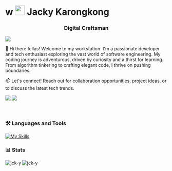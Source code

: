 <!-- # <img width="30" src="https://cdn3.emoji.gg/emojis/84541-meat.gif"> Jacky Karongkong -->
<!-- # <img width="30" src="https://cdn3.emoji.gg/emojis/46910-na-crownowner.png"> Jacky Karongkong -->

<h1 align="left">w
  <img width="30" src="https://cdn3.emoji.gg/emojis/84541-meat.gif">
  Jacky Karongkong</h1>

<h3 align="center">Digital Craftsman</h3>

<!-- <img style="margin-left: 20px" align="right" width="400" src="https://github.com/jck-y/jck-y/assets/116330103/625c1679-0284-4a81-bbc9-cf029afbf7bf" alt="Millenium Falcon"> -->

<img src="https://user-images.githubusercontent.com/22107794/139580686-887df369-edb8-4bc8-b607-4fbf6d7e4866.gif">

👋 Hi there fellas! Welcome to my workstation. I'm a passionate developer and tech enthusiast exploring the vast world of software engineering. My coding journey is adventurous, driven by curiosity and a thirst for learning. From algorithm tinkering to crafting elegant code, I thrive on pushing boundaries.

📫 Let's connect! Reach out for collaboration opportunities, project ideas, or to discuss the latest tech trends.
<div align="left"> 
  <a href="mailto:j13karongkong@gmail.com">
    <img src="https://img.shields.io/badge/Gmail-333333?style=for-the-badge&logo=gmail&logoColor=red" />
  </a>
  <a href="https://www.linkedin.com/in/jacky-karongkong-70a896293/" target="_blank">
    <img src="https://img.shields.io/badge/LinkedIn-0077B5?style=for-the-badge&logo=linkedin&logoColor=white" target="_blank" />
  </a>
  <!--
  <a href="https://salesp07.github.io" target="_blank">
     <img src="https://img.shields.io/badge/Portfolio-FF5722?style=for-the-badge&logo=todoist&logoColor=white" target="_blank" />
  </a>
  -->
</div>
<br>

#

### 🛠️ Languages and Tools
[![My Skills](https://skillicons.dev/icons?i=html,css,js,react,tailwind,nodejs,express,mysql,postgres,mongodb,postman,figma,gcp)](https://skillicons.dev)
<br>


### 📊 Stats

<p><img align="left" src="https://github-readme-stats.vercel.app/api?username=jck-y&show_icons=true&theme=tokyonight&locale=en" alt="jck-y" /></p>

<p><img align="left" src="https://github-readme-stats.vercel.app/api/top-langs?username=jck-y&show_icons=true&theme=tokyonight&locale=en&layout=compact" alt="jck-y" /></p>

<!--
<img align="left" alt="HTML" width="40px" style="padding-right: 100px" src="https://cdn.jsdelivr.net/gh/devicons/devicon@latest/icons/html5/html5-original.svg" />
<img align="left" alt="HTML" width="40px" style="padding-right: 100px" src="https://cdn.jsdelivr.net/gh/devicons/devicon@latest/icons/css3/css3-original.svg" />
<img align="left" alt="HTML" width="40px" style="padding-right: 100px" src="https://cdn.jsdelivr.net/gh/devicons/devicon@latest/icons/javascript/javascript-original.svg" />
<img align="left" alt="HTML" width="40px" style="padding-right: 10px" src="https://cdn.jsdelivr.net/gh/devicons/devicon@latest/icons/react/react-original.svg" />
<img align="left" alt="HTML" width="40px" style="padding-right: 10px" src="https://cdn.jsdelivr.net/gh/devicons/devicon@latest/icons/tailwindcss/tailwindcss-original.svg" />
<img align="left" alt="HTML" width="50px" style="padding-right: 10px" src="https://cdn.jsdelivr.net/gh/devicons/devicon@latest/icons/mongodb/mongodb-original-wordmark.svg" />          
<img align="left" alt="HTML" width="45px" style="padding-right: 10px"   src="https://cdn.jsdelivr.net/gh/devicons/devicon@latest/icons/mysql/mysql-original-wordmark.svg" />
<img align="left" alt="HTML" width="40px" style="padding-right: 10px" src="https://cdn.jsdelivr.net/gh/devicons/devicon@latest/icons/nodejs/nodejs-original-wordmark.svg" />
<img align="left" alt="HTML" width="40px" style="padding-right: 10px" src="https://cdn.jsdelivr.net/gh/devicons/devicon@latest/icons/express/express-original.svg" />         
<img align="left" alt="HTML" width="35px" style="padding-right: 10px" src="https://cdn.jsdelivr.net/gh/devicons/devicon@latest/icons/figma/figma-original.svg" />
-->
